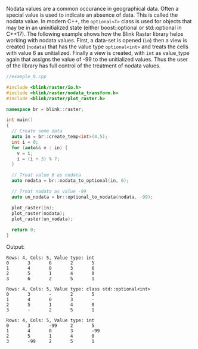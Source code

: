Nodata values are a common occurance in geographical data. Often a special value is used to indicate an absence of data. This is called the nodata value. In modern C++, the `optional<T>` class is used for objects that may be in an uninitialized state (either boost::optional<T> or std::optional<T> in C++17). The following example shows how the Blink Raster library helps working with nodata values. First, a data-set is opened (`in`) then a view is created (`nodata`) that has the value type `optional<int>` and treats the cells with value 6 as unitialized. Finally a view is created, with `int` as value_type again that assigns the value of -99 to the unitialized values. Thus the user of the library has full control of the treatment of nodata values. 
 
```cpp
//example_8.cpp

#include <blink/raster/io.h>
#include <blink/raster/nodata_transform.h>
#include <blink/raster/plot_raster.h>

namespace br = blink::raster;

int main()
{
  // Create some data
  auto in = br::create_temp<int>(4,5);
  int i = 0;
  for (auto&& v : in) {
    v = i;
    i = (i + 3) % 7;
  }

  // Treat value 6 as nodata
  auto nodata = br::nodata_to_optional(in, 6);

  // Treat nodata as value -99
  auto un_nodata = br::optional_to_nodata(nodata, -99);

  plot_raster(in);
  plot_raster(nodata);
  plot_raster(un_nodata);
  
  return 0;
}
```

Output: 
```
Rows: 4, Cols: 5, Value type: int
0       3       6       2       5
1       4       0       3       6
2       5       1       4       0
3       6       2       5       1

Rows: 4, Cols: 5, Value type: class std::optional<int>
0       3       -       2       5
1       4       0       3       -
2       5       1       4       0
3       -       2       5       1

Rows: 4, Cols: 5, Value type: int
0       3       -99     2       5
1       4       0       3       -99
2       5       1       4       0
3       -99     2       5       1
```